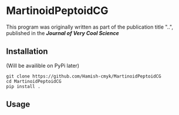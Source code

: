 # MartinoidPeptoidCG

This program was originally written as part of the publication title "..", published in the ***Journal of Very Cool Science***

## Installation
(Will be availible on PyPi later)

	git clone https://github.com/Hamish-cmyk/MartinoidPeptoidCG
	cd MartinoidPeptoidCG
	pip install .

## Usage
